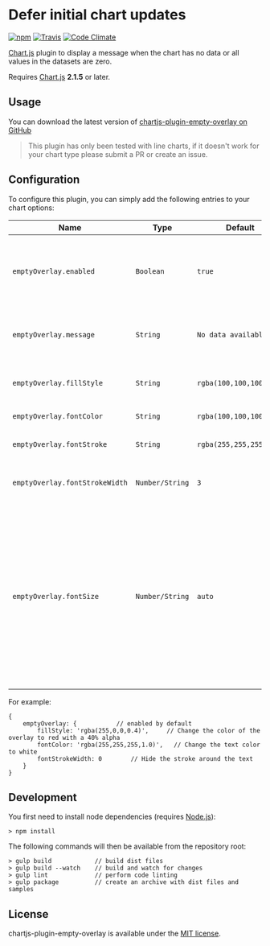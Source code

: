 # Defer initial chart updates

[![npm](https://img.shields.io/npm/v/chartjs-plugin-empty-overlay.svg?style=flat-square)](https://npmjs.com/package/chartjs-plugin-empty-overlay) [![Travis](https://img.shields.io/travis/NeverBounce/chartjs-plugin-empty-overlay.svg?style=flat-square)](https://travis-ci.org/NeverBounce/chartjs-plugin-empty-overlay) [![Code Climate](https://img.shields.io/codeclimate/github/NeverBounce/chartjs-plugin-empty-overlay.svg?style=flat-square)](https://codeclimate.com/github/NeverBounce/chartjs-plugin-empty-overlay)

[Chart.js](http://www.chartjs.org/) plugin to display a message when the chart has no data or all values in the datasets are zero.

Requires [Chart.js](/chartjs/Chart.js/releases) **2.1.5** or later.

## Usage

You can download the latest version of [chartjs-plugin-empty-overlay on GitHub](https://github.com/NeverBounce/chartjs-plugin-empty-overlay/releases/latest)

>This plugin has only been tested with line charts, if it doesn't work for your chart type please submit a PR or create an issue.

## Configuration

To configure this plugin, you can simply add the following entries to your chart options:

| Name | Type | Default | Description |
| ---- | ---- | ------- | ----------- |
| `emptyOverlay.enabled` | `Boolean` | `true` | `true` to enable this plugin, else `false` to disable it for the associated chart.
| `emptyOverlay.message` | `String` | `No data available` | The message to display when the chart is empty.
| `emptyOverlay.fillStyle` | `String` | `rgba(100,100,100,0.3)` | The color used for the background overlay.
| `emptyOverlay.fontColor` | `String` | `rgba(100,100,100,1.0)` | The color of the text fill.
| `emptyOverlay.fontStroke` | `String` | `rgba(255,255,255,0.6)` | The color of the stroke around the fill.
| `emptyOverlay.fontStrokeWidth` | `Number/String` | `3` | The line or stroke width around the text.
| `emptyOverlay.fontSize` | `Number/String` | `auto` | The size of the text displayed when the chart is empty. `auto` is recommended when your chart is responsive. If the chart has fixed dimensions you can specify a number in pixels (without unit).

For example:

```
{
    emptyOverlay: {           // enabled by default
        fillStyle: 'rgba(255,0,0,0.4)',     // Change the color of the overlay to red with a 40% alpha
        fontColor: 'rgba(255,255,255,1.0)',   // Change the text color to white
        fontStrokeWidth: 0        // Hide the stroke around the text
    }
}
```

## Development

You first need to install node dependencies (requires [Node.js](https://nodejs.org/)):

```shell
> npm install
```

The following commands will then be available from the repository root:

```shell
> gulp build            // build dist files
> gulp build --watch    // build and watch for changes
> gulp lint             // perform code linting
> gulp package          // create an archive with dist files and samples
```

## License

chartjs-plugin-empty-overlay is available under the [MIT license](LICENSE.md).
